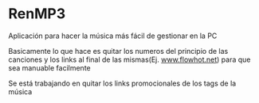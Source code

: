 # RenMP3
Aplicación para hacer la música más fácil de gestionar en la PC

Basicamente lo que hace es quitar los numeros del principio de las canciones y los links al final de las mismas(Ej. www.flowhot.net) para que sea manuable facilmente

Se está trabajando en quitar los links promocionales de los tags de la música

